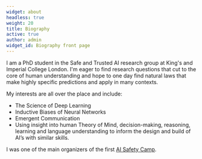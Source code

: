 ```yaml
---
widget: about
headless: true
weight: 20
title: Biography
active: true
author: admin
widget_id: Biography front page
---
```

I am a PhD student in the Safe and Trusted AI research group at King's and Imperial College London. I'm eager to find research questions that cut to the core of human understanding and hope to one day find natural laws that make highly specific predictions and apply in many contexts. 

My interests are all over the place and include:

* The Science of Deep Learning 
* Inductive Biases of Neural Networks
* Emergent Communication
* Using insight into human Theory of Mind, decision-making, reasoning, learning and language understanding to inform the design and build of AI’s with similar skills. 

I was one of the main organizers of the first [AI Safety Camp](https://aisafety.camp/).